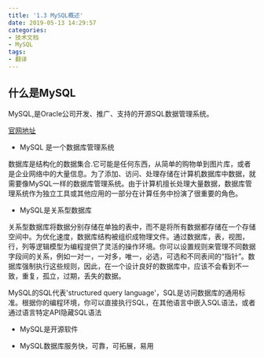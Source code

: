 ```yaml
---
title: '1.3 MySQL概述'
date: 2019-05-13 14:29:57
categories:
- 技术文档
- MySQL
tags:
- 翻译
---
```

## 什么是MySQL

MySQL,是Oracle公司开发、推广、支持的开源SQL数据管理系统。

[官网地址](http://www.mysql.com)

- MySQL 是一个数据库管理系统

数据库是结构化的数据集合.它可能是任何东西，从简单的购物单到图片库，或者是企业网络中的大量信息。为了添加、访问、处理存储在计算机数据库中数据，就需要像MySQL一样的数据库管理系统。由于计算机擅长处理大量数据，数据库管理系统作为独立工具或其他应用的一部分在计算任务中扮演了很重要的角色。

- MySQL是关系型数据库

关系型数据库将数据分别存储在单独的表中，而不是将所有数据都存储在一个存储空间中。为优化速度，数据库结构被组织成物理文件。通过数据库，表，视图，行，列等逻辑模型为编程提供了灵活的操作环境。你可以设置规则来管理不同数据字段间的关系，例如一对一，一对多，唯一，必选，可选和不同表间的“指针”。数据库强制执行这些规则，因此，在一个设计良好的数据库中，应该不会看到不一致，重复，孤立，过期，丢失的数据。

MySQL的SQL代表'structured query language'，SQL是访问数据库的通用标准。根据你的编程环境，你可以直接执行SQL，在其他语言中嵌入SQL语法，或者通过语言特定API隐藏SQL语法

- MySQL是开源软件

- MySQL数据库服务快，可靠，可拓展，易用
